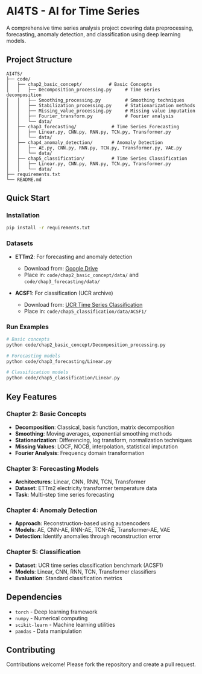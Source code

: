 # AI4TS - AI for Time Series

A comprehensive time series analysis project covering data preprocessing, forecasting, anomaly detection, and classification using deep learning models.

## Project Structure

```
AI4TS/
├── code/
│   ├── chap2_basic_concept/          # Basic Concepts
│   │   ├── Decomposition_processing.py     # Time series decomposition
│   │   ├── Smoothing_processing.py         # Smoothing techniques
│   │   ├── Stabilization_processing.py     # Stationarization methods
│   │   ├── Missing_value_processing.py     # Missing value imputation
│   │   ├── Fourier_transform.py            # Fourier analysis
│   │   └── data/
│   ├── chap3_forecasting/             # Time Series Forecasting
│   │   ├── Linear.py, CNN.py, RNN.py, TCN.py, Transformer.py
│   │   └── data/
│   ├── chap4_anomaly_detection/       # Anomaly Detection
│   │   ├── AE.py, CNN.py, RNN.py, TCN.py, Transformer.py, VAE.py
│   │   └── data/
│   ├── chap5_classification/          # Time Series Classification
│   │   ├── Linear.py, CNN.py, RNN.py, TCN.py, Transformer.py
│   │   └── data/
├── requirements.txt
└── README.md
```

## Quick Start

### Installation
```bash
pip install -r requirements.txt
```

### Datasets
- **ETTm2**: For forecasting and anomaly detection
  - Download from: [Google Drive](https://drive.google.com/file/d/1v5az7yXB5J4se5UHrmXzedSCrMlDWAtH/view?usp=sharing)
  - Place in: `code/chap2_basic_concept/data/` and `code/chap3_forecasting/data/`

- **ACSF1**: For classification (UCR archive)
  - Download from: [UCR Time Series Classification](https://timeseriesclassification.com/dataset.php)
  - Place in: `code/chap5_classification/data/ACSF1/`

### Run Examples
```bash
# Basic concepts
python code/chap2_basic_concept/Decomposition_processing.py

# Forecasting models
python code/chap3_forecasting/Linear.py

# Classification models  
python code/chap5_classification/Linear.py
```

## Key Features

### Chapter 2: Basic Concepts
- **Decomposition**: Classical, basis function, matrix decomposition
- **Smoothing**: Moving averages, exponential smoothing methods
- **Stationarization**: Differencing, log transform, normalization techniques
- **Missing Values**: LOCF, NOCB, interpolation, statistical imputation
- **Fourier Analysis**: Frequency domain transformation

### Chapter 3: Forecasting Models
- **Architectures**: Linear, CNN, RNN, TCN, Transformer
- **Dataset**: ETTm2 electricity transformer temperature data
- **Task**: Multi-step time series forecasting

### Chapter 4: Anomaly Detection
- **Approach**: Reconstruction-based using autoencoders
- **Models**: AE, CNN-AE, RNN-AE, TCN-AE, Transformer-AE, VAE
- **Detection**: Identify anomalies through reconstruction error

### Chapter 5: Classification
- **Dataset**: UCR time series classification benchmark (ACSF1)
- **Models**: Linear, CNN, RNN, TCN, Transformer classifiers
- **Evaluation**: Standard classification metrics

## Dependencies

- `torch` - Deep learning framework
- `numpy` - Numerical computing
- `scikit-learn` - Machine learning utilities
- `pandas` - Data manipulation

## Contributing

Contributions welcome! Please fork the repository and create a pull request.
